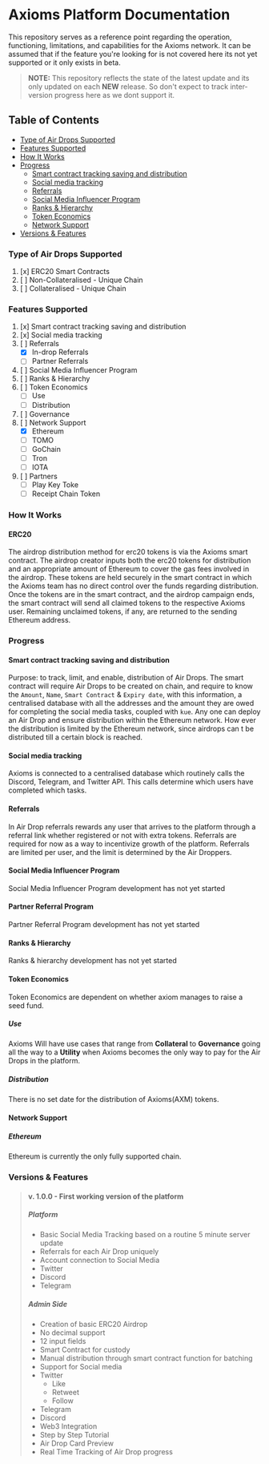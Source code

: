 # Axioms Platform Documentation
This repository serves as a reference point regarding the operation, functioning, limitations, and capabilities for the Axioms network.
It can be assumed that if the feature you're looking for is not covered here its not yet supported or it only exists in beta.
>**NOTE:**
> This repository reflects the state of the latest update and its only updated on each __NEW__ release. So don't expect to track inter-version progress here as we dont support it.
## Table of Contents
- [Type of Air Drops Supported](https://github.com/LucasRodriguez/Axiom-Documentation#Type-of-Air-Drops-Supported)
- [Features Supported](https://github.com/LucasRodriguez/Axiom-Documentation#Features-Supported)
- [How It Works](https://github.com/LucasRodriguez/Axiom-Documentation#How-It-Works)
- [Progress](https://github.com/LucasRodriguez/Axiom-Documentation#Versions-&-Features)
  - [Smart contract tracking saving and distribution](https://github.com/LucasRodriguez/Axiom-Documentation#Smart-contract-tracking-saving-and-distribution)
  - [Social media tracking](https://github.com/LucasRodriguez/Axiom-Documentation#Social-media-track)
  - [Referrals](https://github.com/LucasRodriguez/Axiom-Documentation#Referrals)
  - [Social Media Influencer Program](https://github.com/LucasRodriguez/Axiom-Documentation#Social-Media-Influencer-Program)
  - [Ranks & Hierarchy](https://github.com/LucasRodriguez/Axiom-Documentation#Ranks-&-Hierarchy)
  - [Token Economics](https://github.com/LucasRodriguez/Axiom-Documentation#Token-Economics)
  - [Network Support](https://github.com/LucasRodriguez/Axiom-Documentation#Network-Support)
- [Versions & Features](https://github.com/LucasRodriguez/Axiom-Documentation#Versions-&-Features)


### Type of Air Drops Supported
1. [x] ERC20 Smart Contracts
2. [ ] Non-Collateralised - Unique Chain
3. [ ] Collateralised - Unique Chain

### Features Supported
1. [x] Smart contract tracking saving and distribution
2. [x] Social media tracking
3. [ ] Referrals
   - [x] In-drop Referrals
   - [ ] Partner Referrals
4. [ ] Social Media Influencer Program
5. [ ] Ranks & Hierarchy
6. [ ] Token Economics
   - [ ] Use
   - [ ] Distribution
7. [ ] Governance
8. [ ] Network Support
   - [x] Ethereum
   - [ ] TOMO
   - [ ] GoChain
   - [ ] Tron
   - [ ] IOTA
9. [ ] Partners
   - [ ] Play Key Toke
   - [ ] Receipt Chain Token

### How It Works
#### ERC20
The airdrop distribution method for erc20 tokens is via the Axioms smart contract. The airdrop creator inputs both the erc20 tokens for distribution and an appropriate amount of Ethereum to cover the gas fees involved in the airdrop. These tokens are held securely in the smart contract in which the Axioms team has no direct control over the funds regarding distribution.
Once the tokens are in the smart contract, and the airdrop campaign ends, the smart contract will send all claimed tokens to the respective Axioms user. Remaining unclaimed tokens, if any, are returned to the sending Ethereum address.

### Progress
#### Smart contract tracking saving and distribution
Purpose: to track, limit, and enable, distribution of Air Drops.
The smart contract will require Air Drops to be created on chain, and require to know the `Amount`, `Name`, `Smart Contract` & `Expiry date`, with this information, a centralised database with all the addresses and the amount they are owed for completing the social media tasks, coupled with `kue`. Any one can deploy an Air Drop and ensure distribution within the Ethereum network. How ever the distribution is limited by the Ethereum network, since airdrops can t be distributed till a certain block is reached.

#### Social media tracking
Axioms is connected to a centralised database which routinely calls the Discord, Telegram, and Twitter API. This calls determine which users have completed which tasks.  

#### Referrals
In Air Drop referrals rewards any user that arrives to the platform through a referral link whether registered or not with extra tokens. Referrals are required for now as a way to incentivize growth of the platform.
Referrals are limited per user, and the limit is determined by the Air Droppers.

#### Social Media Influencer Program
Social Media Influencer Program development has not yet started

#### Partner Referral Program
Partner Referral Program development has not yet started


#### Ranks & Hierarchy
Ranks & hierarchy development has not yet started

#### Token Economics
Token Economics are dependent on whether axiom manages to raise a seed fund.

##### Use
Axioms Will have use cases that range from **Collateral** to **Governance** going all the way to a **Utility** when Axioms becomes the only way to pay for the Air Drops in the platform.

##### Distribution
There is no set date for the distribution of Axioms(AXM) tokens.

#### Network Support
##### Ethereum
Ethereum is currently the only fully supported chain.

### Versions & Features
>#### v. 1.0.0 - First working version of the platform
>##### Platform
>- Basic Social Media Tracking based on a routine 5 minute server update
>- Referrals for each Air Drop uniquely
>- Account connection to Social Media
>  - Twitter
>  - Discord
>  - Telegram
>##### Admin Side
>- Creation of basic ERC20 Airdrop
>  - No decimal support
>  - 12 input fields
>  - Smart Contract for custody
>  - Manual distribution through smart contract function for batching
>- Support for Social media
>  - Twitter
>    - Like
>    - Retweet
>    - Follow
>  - Telegram
>  - Discord
>- Web3 Integration
>- Step by Step Tutorial
>- Air Drop Card Preview
>- Real Time Tracking of Air Drop progress
